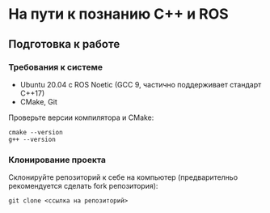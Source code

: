 # На пути к познанию C++ и ROS

## Подготовка к работе

### Требования к системе

- Ubuntu 20.04 с ROS Noetic (GCC 9, частично поддерживает стандарт C++17)
- CMake, Git

Проверьте версии компилятора и CMake:
```shell
cmake --version
g++ --version
```

### Клонирование проекта

Склонируйте репозиторий к себе на компьютер (предварителньо рекомендуется сделать fork репозитория):
```shell
git clone <ссылка на репозиторий>
```
